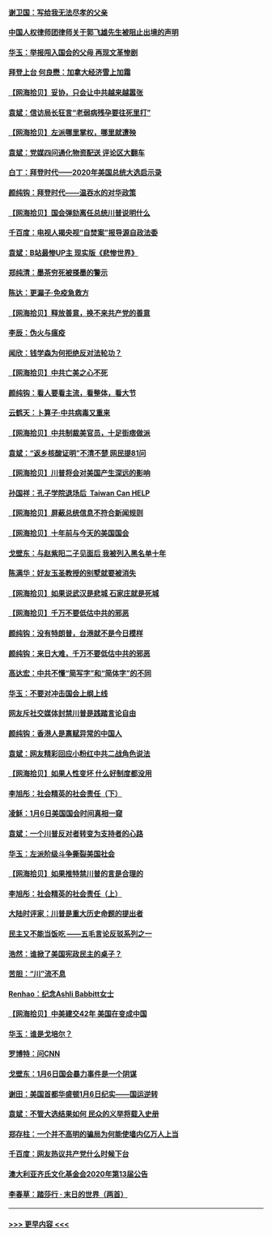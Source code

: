 #### [谢卫国：写给我无法尽孝的父亲](../pages/nsc993/n12720325.md?t=01292301) 
#### [中国人权律师团律师关于郭飞雄先生被阻止出境的声明](../pages/nsc993/n12720203.md?t=01292301) 
#### [华玉：举报闯入国会的父母 再现文革惨剧](../pages/nsc993/n12719070.md?t=01292301) 
#### [拜登上台 何良懋：加拿大经济雪上加霜](../pages/nsc993/n12718943.md?t=01292301) 
#### [【网海拾贝】妥协，只会让中共越来越嚣张](../pages/nsc993/n12717392.md?t=01292301) 
#### [袁斌：信访局长狂言“老弱病残孕要往死里打”](../pages/nsc993/n12717343.md?t=01292301) 
#### [【网海拾贝】左派哪里掌权，哪里就遭殃](../pages/nsc993/n12715009.md?t=01292301) 
#### [袁斌：党媒四问通化物资配送 评论区大翻车](../pages/nsc993/n12714950.md?t=01292301) 
#### [白丁：拜登时代——2020年美国总统大选启示录](../pages/nsc993/n12714920.md?t=01292301) 
#### [颜纯钩：拜登时代——温吞水的对华政策](../pages/nsc993/n12713245.md?t=01292301) 
#### [【网海拾贝】国会弹劾离任总统川普说明什么](../pages/nsc993/n12712816.md?t=01292301) 
#### [千百度：电视人揭央视“自焚案”报导源自政法委](../pages/nsc993/n12709760.md?t=01292301) 
#### [袁斌：B站最惨UP主 现实版《悲惨世界》](../pages/nsc993/n12709686.md?t=01292301) 
#### [郑纯清：墨茶穷死被搽墨的警示](../pages/nsc993/n12709262.md?t=01292301) 
#### [陈达：更漏子·免疫急救方](../pages/nsc993/n12709244.md?t=01292301) 
#### [【网海拾贝】释放善意，换不来共产党的善意](../pages/nsc993/n12708361.md?t=01292301) 
#### [李辰：伪火与瘟疫](../pages/nsc993/n12707981.md?t=01292301) 
#### [闻欣：钱学森为何拒绝反对法轮功？](../pages/nsc993/n12707407.md?t=01292301) 
#### [【网海拾贝】中共亡美之心不死](../pages/nsc993/n12707621.md?t=01292301) 
#### [颜纯钩：看人要看主流，看整体，看大节](../pages/nsc993/n12707536.md?t=01292301) 
#### [云鹤天：卜算子‧中共病毒又重来](../pages/nsc993/n12707408.md?t=01292301) 
#### [【网海拾贝】中共制裁美官员，十足街痞做派](../pages/nsc993/n12705115.md?t=01292301) 
#### [袁斌：“返乡核酸证明”不清不楚 网民提81问](../pages/nsc993/n12704982.md?t=01292301) 
#### [【网海拾贝】川普将会对美国产生深远的影响](../pages/nsc993/n12703045.md?t=01292301) 
#### [孙国祥：孔子学院退场后  Taiwan Can HELP](../pages/nsc993/n12702430.md?t=01292301) 
#### [【网海拾贝】屏蔽总统信息不符合新闻规则](../pages/nsc993/n12699998.md?t=01292301) 
#### [【网海拾贝】十年前与今天的美国国会](../pages/nsc993/n12696993.md?t=01292301) 
#### [戈壁东：与赵紫阳二子见面后 我被列入黑名单十年](../pages/nsc993/n12696215.md?t=01292301) 
#### [陈满华：好友玉圣教授的别墅就要被消失](../pages/nsc993/n12695411.md?t=01292301) 
#### [【网海拾贝】如果说武汉是悲城 石家庄就是死城](../pages/nsc993/n12694589.md?t=01292301) 
#### [【网海拾贝】千万不要低估中共的邪恶](../pages/nsc993/n12692771.md?t=01292301) 
#### [颜纯钩：没有特朗普，台港就不是今日模样](../pages/nsc993/n12692678.md?t=01292301) 
#### [颜纯钩：来日大难，千万不要低估中共的邪恶](../pages/nsc993/n12692080.md?t=01292301) 
#### [高达宏：中共不懂“简写字”和“简体字”的不同](../pages/nsc993/n12692068.md?t=01292301) 
#### [华玉：不要对冲击国会上纲上线](../pages/nsc993/n12689948.md?t=01292301) 
#### [网友斥社交媒体封禁川普是践踏言论自由](../pages/nsc993/n12687482.md?t=01292301) 
#### [颜纯钩：香港人是禀赋异常的中国人](../pages/nsc993/n12685142.md?t=01292301) 
#### [袁斌：网友精彩回应小粉红中共二战角色说法](../pages/nsc993/n12684994.md?t=01292301) 
#### [【网海拾贝】如果人性变坏 什么好制度都没用](../pages/nsc993/n12683000.md?t=01292301) 
#### [李旭彤：社会精英的社会责任（下）](../pages/nsc993/n12680604.md?t=01292301) 
#### [凌稣：1月6日美国国会时间真相一窥](../pages/nsc993/n12682780.md?t=01292301) 
#### [袁斌：一个川普反对者转变为支持者的心路](../pages/nsc993/n12682700.md?t=01292301) 
#### [华玉：左派阶级斗争撕裂美国社会](../pages/nsc993/n12681226.md?t=01292301) 
#### [【网海拾贝】如果推特禁川普的言是合理的](../pages/nsc993/n12681232.md?t=01292301) 
#### [李旭彤：社会精英的社会责任（上）](../pages/nsc993/n12680501.md?t=01292301) 
#### [大陆时评家：川普是重大历史命题的提出者](../pages/nsc993/n12679904.md?t=01292301) 
#### [民主又不能当饭吃 ——五毛言论反驳系列之一](../pages/nsc993/n12679877.md?t=01292301) 
#### [浩然：谁掀了美国宪政民主的桌子？](../pages/nsc993/n12679850.md?t=01292301) 
#### [苦胆：“川”流不息](../pages/nsc993/n12678388.md?t=01292301) 
#### [Renhao：纪念Ashli Babbitt女士](../pages/nsc993/n12678359.md?t=01292301) 
#### [【网海拾贝】中美建交42年 美国在变成中国](../pages/nsc993/n12678324.md?t=01292301) 
#### [华玉：谁是戈培尔？](../pages/nsc993/n12677515.md?t=01292301) 
#### [罗博特：问CNN](../pages/nsc993/n12677172.md?t=01292301) 
#### [戈壁东：1月6日国会暴力事件是一个阴谋](../pages/nsc993/n12674639.md?t=01292301) 
#### [谢田：美国首都华盛顿1月6日纪实——国运逆转](../pages/nsc993/n12673190.md?t=01292301) 
#### [袁斌：不管大选结果如何 民众的义举将载入史册](../pages/nsc993/n12672787.md?t=01292301) 
#### [郑存柱：一个并不高明的骗局为何能使墙内亿万人上当](../pages/nsc993/n12671449.md?t=01292301) 
#### [千百度：网友热议共产党什么时候下台](../pages/nsc993/n12670442.md?t=01292301) 
#### [澳大利亚齐氏文化基金会2020年第13届公告](../pages/nsc993/n12670273.md?t=01292301) 
#### [李春草：踏莎行 · 末日的世界（两首）](../pages/nsc993/n12670253.md?t=01292301) 

----
#### [ >>> 更早内容 <<< ](../indexes/nsc993-earlier.md)
